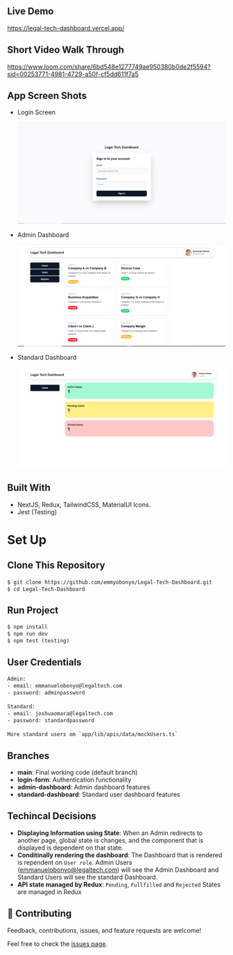 ## Live Demo

https://legal-tech-dashboard.vercel.app/

## Short Video Walk Through

https://www.loom.com/share/6bd548e1277749ae950380b0de2f5594?sid=00253771-4981-4729-a50f-cf5dd611f7a5

## App Screen Shots

- Login Screen

  ![Login Screen](./public/Login-Screen.PNG)

- Admin Dashboard

  ![Admin Dashboard](./public/Admin-Dashboard.PNG)

- Standard Dashboard

  ![Standard Dashboard](./public/Standard-Dashboard.PNG)

## Built With

- NextJS, Redux, TailwindCSS, MaterialUI Icons.
- Jest (Testing)

# Set Up

## Clone This Repository

```
$ git clone https://github.com/emmyobonyo/Legal-Tech-Dashboard.git
$ cd Legal-Tech-Dashboard
```

## Run Project

```
$ npm install
$ npm run dev
$ npm test (testing)
```

## User Credentials

```
Admin:
- email: emmanuelobonyo@legaltech.com
- password: adminpassword

Standard:
- email: joshuaomara@legaltech.com
- password: standardpassword

More standard users om `app/lib/apis/data/mockUsers.ts`
```

## Branches

- **main**: Final working code (default branch)
- **login-form**: Authentication functionality
- **admin-dashboard**: Admin dashboard features
- **standard-dashboard**: Standard user dashboard features

## Techincal Decisions

- **Displaying Information using State**: When an Admin redirects to another page, global state is changes, and the component that is displayed is dependent on that state.
- **Conditinally rendering the dashboard**: The Dashboard that is rendered is rependent on `User role`. Admin Users (emmanuelobonyo@legaltech.com) will see the Admin Dashboard and Standard Users will see the standard Dashboard.
- **API state managed by Redux**: `Pending`, `Fullfilled` and `Rejected` States are managed in Redux

## 🤝 Contributing

Feedback, contributions, issues, and feature requests are welcome!

Feel free to check the [issues page](https://github.com/emmyobonyo/Legal-Tech-Dashboard/issues).
